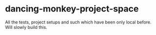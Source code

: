 # dancing-monkey-project-space
All the tests, project setups and such which have been only local before. Will slowly build this.
